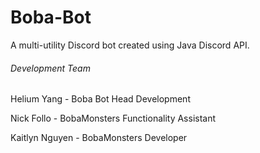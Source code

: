 # Boba-Bot
A multi-utility Discord bot created using Java Discord API.


###### Development Team
Helium Yang - Boba Bot Head Development

Nick Follo - BobaMonsters Functionality Assistant

Kaitlyn Nguyen - BobaMonsters Developer
